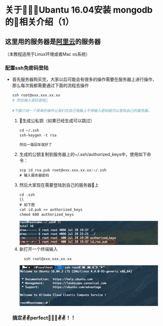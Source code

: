 # 关于Ubantu 16.04安装 mongodb的相关介绍（1）
## 这里用的服务器是[阿里云](https://common-buy.aliyun.com/?spm=5176.8142029.735711.10.3dbd6d3eBFK0G4&commodityCode=swas&request=%7B%22region%22:%22cn-beijing%22,%22image_type%22:%22appimage%22,%22app_image%22:%22b2542b3988834a378c67a8d7f11ad4de%22,%22version_type%22:%22version_2%22,%22order_num%22:1,%22ord_time%22:%2212:Month%22,%22auto_renew%22:false%7D#/buy)的服务器
（本教程适用于Linux环境或者Mac os系统）

### 配置ssh免密码登陆
- 首先服务器购买完，大家以后可能会有很多的操作需要在服务器上进行操作，那么每次我都需要通过下面的流程去操作
  ``` bash
  ssh root@xxx.xxx.xx.xx
  # 然后输入密码登陆
  
  #下面介绍一个简单的操作让我们在自己电脑上不用输入密码就可以登陆自己的服务器。
  ```
  1.  生成公私钥（如果已经生成可以跳过）
      ``` shell
      cd ~/.ssh
      ssh-keygen -t rsa
      ```
          然后一路回车就好了
  2. 生成的公钥复制到服务器上的~/.ssh/authorized_keys中，使用如下命令：
      ```shell
      scp id_rsa.pub root@xxx.xxx.xx.xx:~/.ssh
      # 输入服务器密码
      ```
  3. 然后大家现在需要登陆到自己的服务器上
      ```shell
      cd .ssh
      ll
      # 如下图
      cat id.pub >> authorized_keys
      chmod 600 authorized_keys
      ```
      ![ssh1](./img/ssh1.png)
  4. 新打开一个终端输入
      ```
        ssh root@xxx.xxx.xx.xx
      ```
      ![ss2](./img/ssh2.png)
  ### 搞定✌️✌️perfect✌️✌️！！